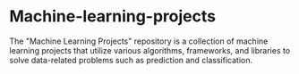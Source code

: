 # Machine-learning-projects
The "Machine Learning Projects" repository is a collection of machine learning projects that utilize various algorithms, frameworks, and libraries to solve data-related problems such as prediction and classification.

